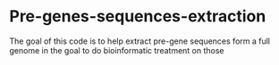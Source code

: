 # Pre-genes-sequences-extraction
The goal of this code is to help  extract pre-gene sequences form a full genome in the goal to do bioinformatic treatment on those
